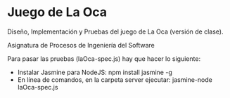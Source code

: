 Juego de La Oca
===============

Diseño, Implementación y Pruebas del juego de La Oca (versión de clase).

Asignatura de Procesos de Ingeniería del Software

Para pasar las pruebas (laOca-spec.js) hay que hacer lo siguiente:
- Instalar Jasmine para NodeJS: npm install jasmine -g
- En línea de comandos, en la carpeta server ejecutar: jasmine-node laOca-spec.js
